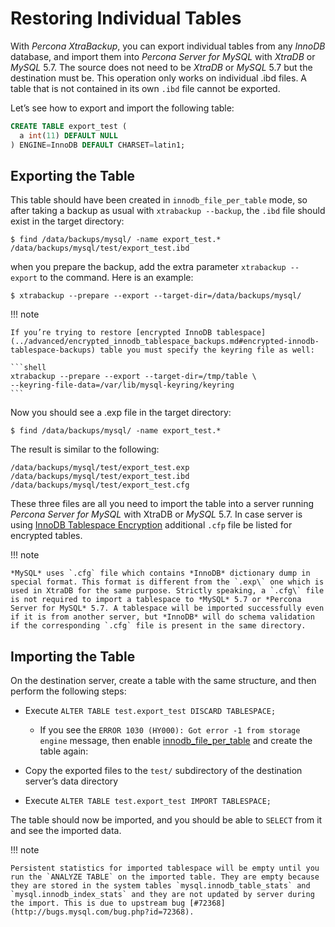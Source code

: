 # Restoring Individual Tables

With *Percona XtraBackup*, you can export individual tables from any *InnoDB* database, and
import them into *Percona Server for MySQL* with *XtraDB* or *MySQL* 5.7. The source does not
need to be *XtraDB* or *MySQL* 5.7 but the destination must be. This operation only works on
individual .ibd files. A table that is not contained in its own `.ibd` file cannot be exported.

Let’s see how to export and import the following table:

```sql
CREATE TABLE export_test (
  a int(11) DEFAULT NULL
) ENGINE=InnoDB DEFAULT CHARSET=latin1;
```

## Exporting the Table

This table should have been created in `innodb_file_per_table` mode, so
after taking a backup as usual with `xtrabackup --backup`, the
`.ibd` file should exist in the target directory:

```shell
$ find /data/backups/mysql/ -name export_test.*
/data/backups/mysql/test/export_test.ibd
```

when you prepare the backup, add the extra parameter
`xtrabackup --export` to the command. Here is an example:

```shell
$ xtrabackup --prepare --export --target-dir=/data/backups/mysql/
```

!!! note

    If you’re trying to restore [encrypted InnoDB tablespace](../advanced/encrypted_innodb_tablespace_backups.md#encrypted-innodb-tablespace-backups) table you must specify the keyring file as well: 
   
    ```shell
    xtrabackup --prepare --export --target-dir=/tmp/table \
    --keyring-file-data=/var/lib/mysql-keyring/keyring
    ```

Now you should see a .exp file in the target directory:

```shell
$ find /data/backups/mysql/ -name export_test.*
```
The result is similar to the following:

```text
/data/backups/mysql/test/export_test.exp
/data/backups/mysql/test/export_test.ibd
/data/backups/mysql/test/export_test.cfg
```

These three files are all you need to import the table into a server running
*Percona Server for MySQL* with XtraDB or *MySQL* 5.7. In case server is using [InnoDB
Tablespace Encryption](http://dev.mysql.com/doc/refman/5.7/en/innodb-tablespace-encryption.html)
additional `.cfp` file be listed for encrypted tables.

!!! note

    *MySQL* uses `.cfg` file which contains *InnoDB* dictionary dump in special format. This format is different from the `.exp\` one which is used in XtraDB for the same purpose. Strictly speaking, a `.cfg\` file is not required to import a tablespace to *MySQL* 5.7 or *Percona Server for MySQL* 5.7. A tablespace will be imported successfully even if it is from another server, but *InnoDB* will do schema validation if the corresponding `.cfg` file is present in the same directory.

## Importing the Table

On the destination server, create a table with the same structure, and then perform the following steps:

* Execute `ALTER TABLE test.export_test DISCARD TABLESPACE;`

    * If you see the `ERROR 1030
(HY000): Got error -1 from storage engine` message, then enable
[innodb_file_per_table](../glossary.md#term-innodb_file_per_table) and create the table again:

* Copy the exported files to the `test/` subdirectory of the destination
server’s data directory

* Execute `ALTER TABLE test.export_test IMPORT TABLESPACE;`

The table should now be imported, and you should be able to `SELECT` from it
and see the imported data.

!!! note

    Persistent statistics for imported tablespace will be empty until you run the `ANALYZE TABLE` on the imported table. They are empty because they are stored in the system tables `mysql.innodb_table_stats` and `mysql.innodb_index_stats` and they are not updated by server during the import. This is due to upstream bug [#72368](http://bugs.mysql.com/bug.php?id=72368).

